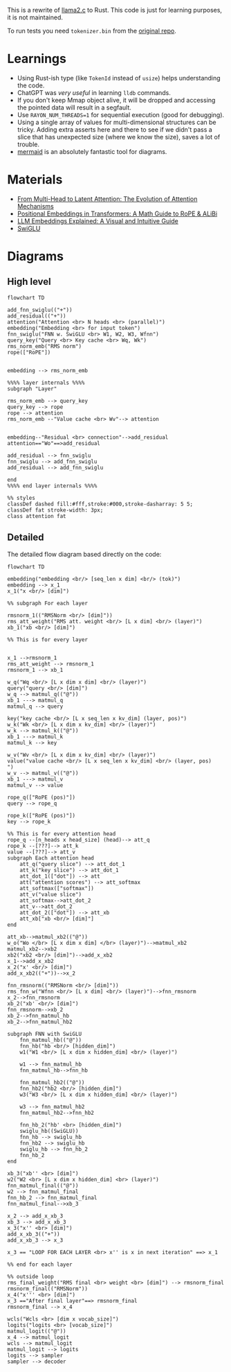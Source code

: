 This is a rewrite of [llama2.c][1] to Rust. This code is just for learning purposes, it is not maintained.

To run tests you need `tokenizer.bin` from the [original repo][1].

[1]: https://github.com/karpathy/llama2.c


# Learnings
- Using Rust-ish type (like `TokenId` instead of `usize`) helps understanding the code.
- ChatGPT was _very useful_ in learning `lldb` commands.
- If you don't keep Mmap object alive, it will be dropped and accessing the pointed data will result in a segfault.
- Use `RAYON_NUM_THREADS=1` for sequential execution (good for debugging).
- Using a single array of values for multi-dimensional structures can be tricky. Adding extra asserts here and there to see if we didn't pass a slice that has unexpected size (where we know the size), saves a lot of trouble.
- [mermaid](https://mermaid.live) is an absolutely fantastic tool for diagrams.

# Materials
- [From Multi-Head to Latent Attention: The Evolution of Attention Mechanisms](https://vinithavn.medium.com/from-multi-head-to-latent-attention-the-evolution-of-attention-mechanisms-64e3c0505f24)
- [Positional Embeddings in Transformers: A Math Guide to RoPE & ALiBi](https://towardsdatascience.com/positional-embeddings-in-transformers-a-math-guide-to-rope-alibi/)
- [LLM Embeddings Explained: A Visual and Intuitive Guide](https://huggingface.co/spaces/hesamation/primer-llm-embedding)
- [SwiGLU](https://medium.com/@s_boudefel/exploring-swiglu-the-activation-function-powering-modern-llms-9697f88221e7)

# Diagrams

## High level

```mermaid
flowchart TD

add_fnn_swiglu(("+"))
add_residual(("+"))
attention("Attention <br> N heads <br> (parallel)")
embedding("Embedding <br> for input token")
fnn_swiglu("FNN w. SwiGLU <br> W1, W2, W3, Wfnn")
query_key("Query <br> Key cache <br> Wq, Wk")
rms_norm_emb("RMS norm")
rope(["RoPE"])


embedding --> rms_norm_emb

%%%% layer internals %%%%
subgraph "Layer"

rms_norm_emb --> query_key
query_key --> rope
rope --> attention
rms_norm_emb --"Value cache <br> Wv"--> attention


embedding--"Residual <br> connection"-->add_residual
attention=="Wo"==>add_residual

add_residual --> fnn_swiglu
fnn_swiglu --> add_fnn_swiglu
add_residual --> add_fnn_swiglu

end
%%%% end layer internals %%%%

%% styles
classDef dashed fill:#fff,stroke:#000,stroke-dasharray: 5 5;
classDef fat stroke-width: 3px;
class attention fat

```

##  Detailed

The detailed flow diagram based directly on the code:


```mermaid
flowchart TD

embedding("embedding <br/> [seq_len x dim] <br/> (tok)")
embedding --> x_1
x_1("x <br/> [dim]")

%% subgraph For each layer

rmsnorm_1(("RMSNorm <br/> [dim]"))
rms_att_weight("RMS att. weight <br/> [L x dim] <br/> (layer)")
xb_1("xb <br/> [dim]")

%% This is for every layer    


x_1 -->rmsnorm_1
rms_att_weight --> rmsnorm_1
rmsnorm_1 --> xb_1

w_q("Wq <br/> [L x dim x dim] <br/> (layer)")
query("query <br/> [dim]")
w_q --> matmul_q(("@"))
xb_1 ---> matmul_q
matmul_q --> query

key("key cache <br/> [L x seq_len x kv_dim] (layer, pos)")
w_k("Wk <br/> [L x dim x kv_dim] <br/> (layer)")
w_k --> matmul_k(("@"))
xb_1 ---> matmul_k
matmul_k --> key

w_v("Wv <br/> [L x dim x kv_dim] <br/> (layer)")
value("value cache <br/> [L x seq_len x kv_dim] <br/> (layer, pos)
")
w_v --> matmul_v(("@"))
xb_1 ---> matmul_v
matmul_v --> value

rope_q(["RoPE (pos)"])
query --> rope_q

rope_k(["RoPE (pos)"])
key --> rope_k

%% This is for every attention head
rope_q --[n_heads x head_size] (head)--> att_q
rope_k --[???]--> att_k
value --[???]--> att_v
subgraph Each attention head
    att_q("query slice") --> att_dot_1
    att_k("key slice") --> att_dot_1
    att_dot_1(["dot"]) --> att
    att("attention scores") --> att_softmax
    att_softmax(["softmax"])
    att_v("value slice")
    att_softmax-->att_dot_2
    att_v-->att_dot_2
    att_dot_2(["dot"]) --> att_xb
    att_xb["xb <br/> [dim]"]
end

att_xb-->matmul_xb2(("@"))
w_o("Wo </br> [L x dim x dim] </br> (layer)")-->matmul_xb2
matmul_xb2-->xb2
xb2("xb2 <br/> [dim]")-->add_x_xb2
x_1-->add_x_xb2
x_2("x' <br/> [dim]")
add_x_xb2(("+"))-->x_2

fnn_rmsnorm(("RMSNorm <br/> [dim]"))
rms_fnn_w("Wfnn <br/> [L x dim] <br/> (layer)")-->fnn_rmsnorm
x_2-->fnn_rmsnorm
xb_2("xb' <br/> [dim]")
fnn_rmsnorm-->xb_2
xb_2-->fnn_matmul_hb
xb_2-->fnn_matmul_hb2

subgraph FNN with SwiGLU
    fnn_matmul_hb(("@"))
    fnn_hb("hb <br/> [hidden_dim]")
    w1("W1 <br/> [L x dim x hidden_dim] <br/> (layer)")
    
    w1 --> fnn_matmul_hb
    fnn_matmul_hb-->fnn_hb

    fnn_matmul_hb2(("@"))
    fnn_hb2("hb2 <br/> [hidden_dim]")
    w3("W3 <br/> [L x dim x hidden_dim] <br/> (layer)")
    
    w3 --> fnn_matmul_hb2
    fnn_matmul_hb2-->fnn_hb2

    fnn_hb_2("hb' <br> [hidden_dim]")
    swiglu_hb((SwiGLU))
    fnn_hb --> swiglu_hb
    fnn_hb2 --> swiglu_hb
    swiglu_hb --> fnn_hb_2
    fnn_hb_2
end 

xb_3("xb'' <br> [dim]")
w2("W2 <br> [L x dim x hidden_dim] <br> (layer)")
fnn_matmul_final(("@"))
w2 --> fnn_matmul_final
fnn_hb_2 --> fnn_matmul_final
fnn_matmul_final-->xb_3

x_2 --> add_x_xb_3
xb_3 --> add_x_xb_3
x_3("x'' <br> [dim]")
add_x_xb_3(("+"))
add_x_xb_3 --> x_3

x_3 == "LOOP FOR EACH LAYER <br> x'' is x in next iteration" ==> x_1

%% end for each layer

%% outside loop
rms_final_weight("RMS final <br> weight <br> [dim]") --> rmsnorm_final
rmsnorm_final(("RMSNorm"))
x_4("x''' <br> [dim]")
x_3 =="After final layer"==> rmsnorm_final
rmsnorm_final --> x_4

wcls("Wcls <br> [dim x vocab_size]")
logits("logits <br> [vocab_size]")
matmul_logit(("@"))
x_4 --> matmul_logit
wcls --> matmul_logit
matmul_logit --> logits
logits --> sampler
sampler --> decoder

```


